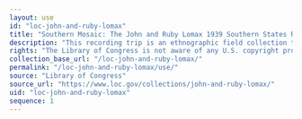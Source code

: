 ```yaml
---
layout: use
id: "loc-john-and-ruby-lomax"
title: "Southern Mosaic: The John and Ruby Lomax 1939 Southern States Recording Trip"
description: "This recording trip is an ethnographic field collection that includes nearly 700 sound recordings, as well as fieldnotes, dust jackets, and other manuscripts documenting a three-month, 6,502-mile trip through the southern United States."
rights: "The Library of Congress is not aware of any U.S. copyright protection (see Title 17, U.S.C.) or any other restrictions in the material in this collection. Users should keep in mind that the Library of Congress is providing access to these materials strictly for educational and research purposes. The written permission of the copyright owners and/or other holders of rights (such as publicity and/or privacy rights) is required for distribution, reproduction, or other use of protected items beyond that allowed by fair use or other statutory exemptions. Responsibility for making an independent legal assessment of an item and securing any necessary permissions ultimately rests with persons desiring to use the item."
collection_base_url: "/loc-john-and-ruby-lomax/"
permalink: "/loc-john-and-ruby-lomax/use/"
source: "Library of Congress"
source_url: "https://www.loc.gov/collections/john-and-ruby-lomax/"
uid: "loc-john-and-ruby-lomax"
sequence: 1
---
```

